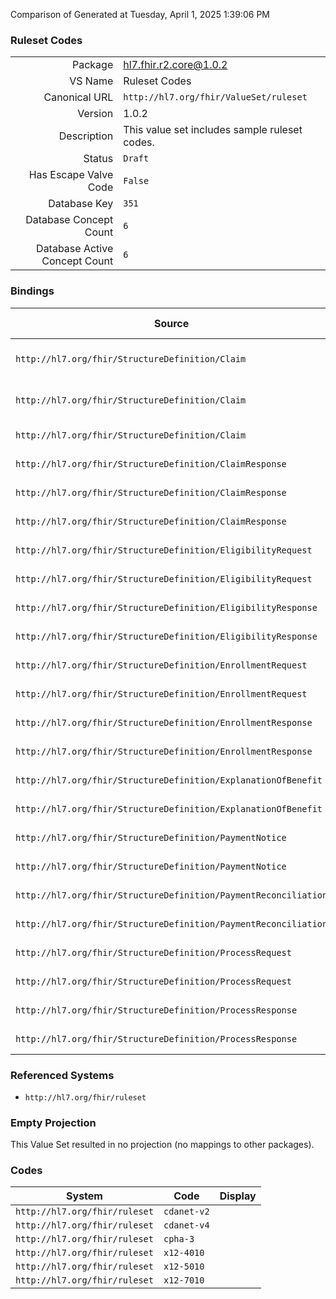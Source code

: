 Comparison of 
Generated at Tuesday, April 1, 2025 1:39:06 PM

### Ruleset Codes

|      |     |
| ---: | --- |
| Package | hl7.fhir.r2.core@1.0.2 |
| VS Name | Ruleset Codes |
| Canonical URL | `http://hl7.org/fhir/ValueSet/ruleset` |
| Version | 1.0.2 |
| Description | This value set includes sample ruleset codes. |
| Status | `Draft` |
| Has Escape Valve Code | `False` |
| Database Key | `351` |
| Database Concept Count | `6` |
| Database Active Concept Count | `6` |
### Bindings

| Source | Element | Binding | Strength | Element Short |
| ------ | ------- | ------- | -------- | ------------- |
| `http://hl7.org/fhir/StructureDefinition/Claim` | `Claim.ruleset` | `http://hl7.org/fhir/ValueSet/ruleset` | `Example` | Current specification followed |
| `http://hl7.org/fhir/StructureDefinition/Claim` | `Claim.originalRuleset` | `http://hl7.org/fhir/ValueSet/ruleset` | `Example` | Original specification followed |
| `http://hl7.org/fhir/StructureDefinition/Claim` | `Claim.coverage.originalRuleset` | `http://hl7.org/fhir/ValueSet/ruleset` | `Example` | Original version |
| `http://hl7.org/fhir/StructureDefinition/ClaimResponse` | `ClaimResponse.ruleset` | `http://hl7.org/fhir/ValueSet/ruleset` | `Example` | Resource version |
| `http://hl7.org/fhir/StructureDefinition/ClaimResponse` | `ClaimResponse.originalRuleset` | `http://hl7.org/fhir/ValueSet/ruleset` | `Example` | Original version |
| `http://hl7.org/fhir/StructureDefinition/ClaimResponse` | `ClaimResponse.coverage.originalRuleset` | `http://hl7.org/fhir/ValueSet/ruleset` | `Example` | Original version |
| `http://hl7.org/fhir/StructureDefinition/EligibilityRequest` | `EligibilityRequest.ruleset` | `http://hl7.org/fhir/ValueSet/ruleset` | `Example` | Resource version |
| `http://hl7.org/fhir/StructureDefinition/EligibilityRequest` | `EligibilityRequest.originalRuleset` | `http://hl7.org/fhir/ValueSet/ruleset` | `Example` | Original version |
| `http://hl7.org/fhir/StructureDefinition/EligibilityResponse` | `EligibilityResponse.ruleset` | `http://hl7.org/fhir/ValueSet/ruleset` | `Example` | Resource version |
| `http://hl7.org/fhir/StructureDefinition/EligibilityResponse` | `EligibilityResponse.originalRuleset` | `http://hl7.org/fhir/ValueSet/ruleset` | `Example` | Original version |
| `http://hl7.org/fhir/StructureDefinition/EnrollmentRequest` | `EnrollmentRequest.ruleset` | `http://hl7.org/fhir/ValueSet/ruleset` | `Example` | Resource version |
| `http://hl7.org/fhir/StructureDefinition/EnrollmentRequest` | `EnrollmentRequest.originalRuleset` | `http://hl7.org/fhir/ValueSet/ruleset` | `Example` | Original version |
| `http://hl7.org/fhir/StructureDefinition/EnrollmentResponse` | `EnrollmentResponse.ruleset` | `http://hl7.org/fhir/ValueSet/ruleset` | `Example` | Resource version |
| `http://hl7.org/fhir/StructureDefinition/EnrollmentResponse` | `EnrollmentResponse.originalRuleset` | `http://hl7.org/fhir/ValueSet/ruleset` | `Example` | Original version |
| `http://hl7.org/fhir/StructureDefinition/ExplanationOfBenefit` | `ExplanationOfBenefit.ruleset` | `http://hl7.org/fhir/ValueSet/ruleset` | `Example` | Resource version |
| `http://hl7.org/fhir/StructureDefinition/ExplanationOfBenefit` | `ExplanationOfBenefit.originalRuleset` | `http://hl7.org/fhir/ValueSet/ruleset` | `Example` | Original version |
| `http://hl7.org/fhir/StructureDefinition/PaymentNotice` | `PaymentNotice.ruleset` | `http://hl7.org/fhir/ValueSet/ruleset` | `Example` | Resource version |
| `http://hl7.org/fhir/StructureDefinition/PaymentNotice` | `PaymentNotice.originalRuleset` | `http://hl7.org/fhir/ValueSet/ruleset` | `Example` | Original version |
| `http://hl7.org/fhir/StructureDefinition/PaymentReconciliation` | `PaymentReconciliation.ruleset` | `http://hl7.org/fhir/ValueSet/ruleset` | `Example` | Resource version |
| `http://hl7.org/fhir/StructureDefinition/PaymentReconciliation` | `PaymentReconciliation.originalRuleset` | `http://hl7.org/fhir/ValueSet/ruleset` | `Example` | Original version |
| `http://hl7.org/fhir/StructureDefinition/ProcessRequest` | `ProcessRequest.ruleset` | `http://hl7.org/fhir/ValueSet/ruleset` | `Example` | Resource version |
| `http://hl7.org/fhir/StructureDefinition/ProcessRequest` | `ProcessRequest.originalRuleset` | `http://hl7.org/fhir/ValueSet/ruleset` | `Example` | Original version |
| `http://hl7.org/fhir/StructureDefinition/ProcessResponse` | `ProcessResponse.ruleset` | `http://hl7.org/fhir/ValueSet/ruleset` | `Example` | Resource version |
| `http://hl7.org/fhir/StructureDefinition/ProcessResponse` | `ProcessResponse.originalRuleset` | `http://hl7.org/fhir/ValueSet/ruleset` | `Example` | Original version |

### Referenced Systems

* `http://hl7.org/fhir/ruleset`
### Empty Projection

This Value Set resulted in no projection (no mappings to other packages).

### Codes

| System | Code | Display |
| ------ | ---- | ------- |
| `http://hl7.org/fhir/ruleset` | `cdanet-v2` |  |
| `http://hl7.org/fhir/ruleset` | `cdanet-v4` |  |
| `http://hl7.org/fhir/ruleset` | `cpha-3` |  |
| `http://hl7.org/fhir/ruleset` | `x12-4010` |  |
| `http://hl7.org/fhir/ruleset` | `x12-5010` |  |
| `http://hl7.org/fhir/ruleset` | `x12-7010` |  |

